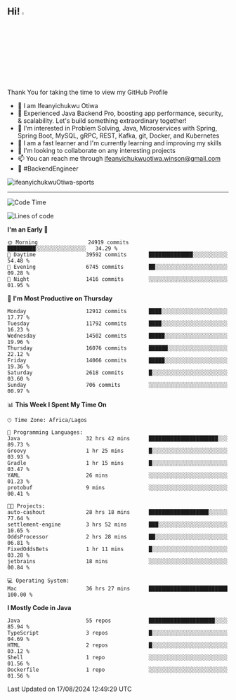 <!-- BLOG-POST-LIST:START --><!-- BLOG-POST-LIST:END -->

## Hi! <img src="https://media.giphy.com/media/hvRJCLFzcasrR4ia7z/giphy.gif" width="4%"> 

Thank You for taking the time to view my GitHub Profile

- 👋 I am Ifeanyichukwu Otiwa
- 🚀 Experienced Java Backend Pro, boosting app performance, security, & scalability. Let's build something extraordinary together!
- 👀 I'm interested in Problem Solving, Java, Microservices with Spring, Spring Boot, MySQL, gRPC, REST, Kafka, git, Docker, and Kubernetes
- 🌱 I am a fast learner and I'm currently learning and improving my skills
- 💞️ I'm looking to collaborate on any interesting projects
- 📫 You can reach me through ifeanyichukwuotiwa.winson@gmail.com
- 🚀 #BackendEngineer

<p align="left" marginTop="10px"> <img src="https://komarev.com/ghpvc/?username=ifeanyichukwuOtiwa-sports&label=Profile%20views&color=0e75b6&style=for-the-badge" alt="ifeanyichukwuOtiwa-sports" /> </p>

***

<!--START_SECTION:waka-->
![Code Time](http://img.shields.io/badge/Code%20Time-2%2C793%20hrs%2032%20mins-blue)

![Lines of code](https://img.shields.io/badge/From%20Hello%20World%20I%27ve%20Written-17.3%20million%20lines%20of%20code-blue)

**I'm an Early 🐤** 

```text
🌞 Morning                24919 commits       █████████░░░░░░░░░░░░░░░░   34.29 % 
🌆 Daytime                39592 commits       ██████████████░░░░░░░░░░░   54.48 % 
🌃 Evening                6745 commits        ██░░░░░░░░░░░░░░░░░░░░░░░   09.28 % 
🌙 Night                  1416 commits        ░░░░░░░░░░░░░░░░░░░░░░░░░   01.95 % 
```
📅 **I'm Most Productive on Thursday** 

```text
Monday                   12912 commits       ████░░░░░░░░░░░░░░░░░░░░░   17.77 % 
Tuesday                  11792 commits       ████░░░░░░░░░░░░░░░░░░░░░   16.23 % 
Wednesday                14502 commits       █████░░░░░░░░░░░░░░░░░░░░   19.96 % 
Thursday                 16076 commits       ██████░░░░░░░░░░░░░░░░░░░   22.12 % 
Friday                   14066 commits       █████░░░░░░░░░░░░░░░░░░░░   19.36 % 
Saturday                 2618 commits        █░░░░░░░░░░░░░░░░░░░░░░░░   03.60 % 
Sunday                   706 commits         ░░░░░░░░░░░░░░░░░░░░░░░░░   00.97 % 
```


📊 **This Week I Spent My Time On** 

```text
🕑︎ Time Zone: Africa/Lagos

💬 Programming Languages: 
Java                     32 hrs 42 mins      ██████████████████████░░░   89.73 % 
Groovy                   1 hr 25 mins        █░░░░░░░░░░░░░░░░░░░░░░░░   03.93 % 
Gradle                   1 hr 15 mins        █░░░░░░░░░░░░░░░░░░░░░░░░   03.47 % 
YAML                     26 mins             ░░░░░░░░░░░░░░░░░░░░░░░░░   01.23 % 
protobuf                 9 mins              ░░░░░░░░░░░░░░░░░░░░░░░░░   00.41 % 

🐱‍💻 Projects: 
auto-cashout             28 hrs 18 mins      ███████████████████░░░░░░   77.64 % 
settlement-engine        3 hrs 52 mins       ███░░░░░░░░░░░░░░░░░░░░░░   10.65 % 
OddsProcessor            2 hrs 28 mins       ██░░░░░░░░░░░░░░░░░░░░░░░   06.81 % 
FixedOddsBets            1 hr 11 mins        █░░░░░░░░░░░░░░░░░░░░░░░░   03.28 % 
jetbrains                18 mins             ░░░░░░░░░░░░░░░░░░░░░░░░░   00.84 % 

💻 Operating System: 
Mac                      36 hrs 27 mins      █████████████████████████   100.00 % 
```

**I Mostly Code in Java** 

```text
Java                     55 repos            █████████████████████░░░░   85.94 % 
TypeScript               3 repos             █░░░░░░░░░░░░░░░░░░░░░░░░   04.69 % 
HTML                     2 repos             █░░░░░░░░░░░░░░░░░░░░░░░░   03.12 % 
Shell                    1 repo              ░░░░░░░░░░░░░░░░░░░░░░░░░   01.56 % 
Dockerfile               1 repo              ░░░░░░░░░░░░░░░░░░░░░░░░░   01.56 % 
```




 Last Updated on 17/08/2024 12:49:29 UTC
<!--END_SECTION:waka-->

<!--
<p align="center">
![trophy](https://github-profile-trophy.vercel.app/?username=ifeanyichukwuOtiwa-sports&theme=onedark) (https://github.com/ryo-ma/github-profile-trophy)
</p>
-->

<!---
ifeanyi-otiwa/ifeanyi-otiwa is a ✨ special ✨ repository because its `README.md` (this file) appears on your GitHub profile.
You can click the Preview link to take a look at your changes.
--->
